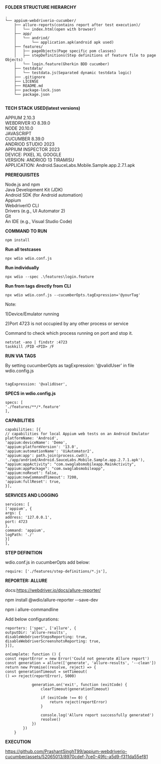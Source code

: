 **FOLDER STRUCTURE HIERARCHY**

```
.
└── appium-webdriverio-cucumber/
    ├── allure-reports(contains report after test execution)/
    │   └── index.html(open with browser)
    ├── app/
    │   └── andriod/
    │       └── application.apk(android apk used)
    ├── features/
    │   ├── pageObjects(Page specific pom classes)
    │   ├── stepDefinitions(Step definitions of feature file to page Objects)
    │   └── login.feature(Gherkin BDD cucumber)
    ├── testdata/
    │   └── testdata.js(Separated dynamic testdata logic)
    ├── .gitignore
    ├── LICENSE
    ├── README.md
    ├── package-lock.json
    └── package.json


```


**TECH STACK USED(latest versions)**

APPIUM 2.10.3  \
WEBDRIVER IO 8.39.0  \
NODE 20.10.0  \
JAVASCRIPT  \
CUCUMBER 8.39.0  \
ANDRIOD STUDIO 2023  \
APPIUM INSPECTOR 2023 \
DEVICE: PIXEL XL GOOGLE  \
VERSION: ANDRIOD 13 TIRAMISU  \
APPLICATION: Android.SauceLabs.Mobile.Sample.app.2.7.1.apk 



**PREREQUISITES**

Node.js and npm                                 
Java Development Kit (JDK)     \
Android SDK (for Android automation)  \
Appium  \
WebdriverIO CLI  \
Drivers (e.g., UI Automator 2)  \
Git   \
An IDE (e.g., Visual Studio Code)


**COMMAND TO RUN**

```
npm install
```

**Run all testcases**

```
npx wdio wdio.conf.js
```
**Run individually**

```
npx wdio --spec .\features\login.feature
```

**Run from tags directly from CLI**

```
npx wdio wdio.conf.js --cucumberOpts.tagExpression='@yourTag'
```

Note:  

1)Device/Emulator running  

2)Port 4723 is not occupied by any other process or service 

Command to check which process running on port and stop it. 

```
netstat -ano | findstr :4723 
taskkill /PID <PID> /F
```


**RUN VIA TAGS**

By setting cucumberOpts as tagExpression: '@validUser' in file wdio.config.js

```

tagExpression: '@validUser',

```

**SPECS in wdio.config.js**

```
specs: [
'./features/**/*.feature'
],
```

**CAPABILITIES**

```
capabilities: [{
// capabilities for local Appium web tests on an Android Emulator
platformName: 'Android',
'appium:deviceName': 'Demo',
'appium:platformVersion': '13.0',
'appium:automationName': 'UiAutomator2',
'appium:app': path.join(process.cwd(), './app/andriod/Android.SauceLabs.Mobile.Sample.app.2.7.1.apk'),
"appium:appActivity": "com.swaglabsmobileapp.MainActivity",
"appium:appPackage": "com.swaglabsmobileapp",
'appium:noReset': false,
'appium:newCommandTimeout': 7200,
'appium:fullReset': true,
}],
```

**SERVICES AND LOGGING**

```
services: [
['appium', {
args: {
address: '127.0.0.1',
port: 4723
},
command: 'appium',
logPath: './'
}]
],
```

**STEP DEFINITION**

wdio.conf.js in cucumberOpts add below:

```
require: ['./features/step-definitions/*.js'],

```

**REPORTER: ALLURE**

docs:https://webdriver.io/docs/allure-reporter/

npm install @wdio/allure-reporter --save-dev

npm i allure-commandline

Add below configurations:


```
reporters: ['spec', ['allure', {
outputDir: 'allure-results',
disableWebdriverStepsReporting: true,
disableWebdriverScreenshotsReporting: true,
}]],

onComplete: function () {
const reportError = new Error('Could not generate Allure report')
const generation = allure(['generate', 'allure-results', '--clean'])
return new Promise((resolve, reject) => {
const generationTimeout = setTimeout(
() => reject(reportError), 5000)

            generation.on('exit', function (exitCode) {
                clearTimeout(generationTimeout)

                if (exitCode !== 0) {
                    return reject(reportError)
                }

                console.log('Allure report successfully generated')
                resolve()
            })
        })
    }
```

**EXECUTION**

https://github.com/PrashantSinghT99/appium-webdriverio-cucumber/assets/52065013/8970cdef-7ce0-49fc-a5d9-f311da55ef81



